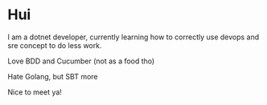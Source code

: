 # Hui

I am a dotnet developer, currently learning how to correctly use devops and sre concept to do less work.

Love BDD and Cucumber (not as a food tho)

Hate Golang, but SBT more

Nice to meet ya!
